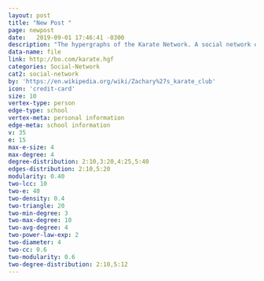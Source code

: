 ```yaml
---
layout: post
title: "New Post "
page: newpost
date:   2019-09-01 17:46:41 -0300
description: "The hypergraphs of the Karate Network. A social network of a karate club was studied by Wayne W. Zachary for a period of three years from 1970 to 1972. The network captures 34 members of a karate club, documenting links between pairs of members who interacted outside the club. During the study a conflict arose between the administrator John A and instructor Mr. Hi (pseudonyms), which led to the split of the club into two. Half of the members formed a new club around Mr. Hi; members from the other part found a new instructor or gave up karate. Based on collected data Zachary correctly assigned all but one member of the club to the groups they actually joined after the split."
data-name: file
link: http://bo.com/karate.hgf
categories: Social-Network
cat2: social-network
by: 'https://en.wikipedia.org/wiki/Zachary%27s_karate_club'
icon: 'credit-card'
size: 10
vertex-type: person
edge-type: school
vertex-meta: personal information
edge-meta: school information
v: 35
e: 15
max-e-size: 4
max-degree: 4
degree-distribution: 2:10,3:20,4:25,5:40
edges-distribution: 2:10,5:20
modularity: 0.40
two-lcc: 10
two-e: 40
two-density: 0.4
two-triangle: 20
two-min-degree: 3
two-max-degree: 10
two-avg-degree: 4
two-power-law-exp: 2
two-diameter: 4
two-cc: 0.6
two-modularity: 0.6
two-degree-distribution: 2:10,5:12
---
```

